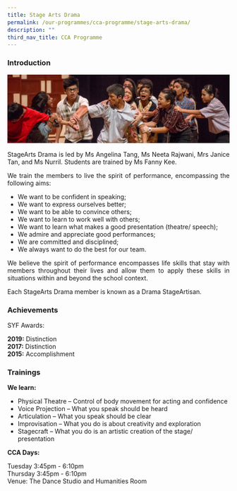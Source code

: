 ```yaml
---
title: Stage Arts Drama
permalink: /our-programmes/cca-programme/stage-arts-drama/
description: ""
third_nav_title: CCA Programme
---
```

### Introduction

![](/images/Student%20Development%20Programme/CCA%20Programme/Performing%20Arts/arts_drama.jpg)

<p style="text-align: justify;">StageArts Drama is led by Ms Angelina Tang, Ms Neeta Rajwani, Mrs Janice Tan, and Ms Nurril. Students are trained by Ms Fanny Kee.</p>
<p style="text-align: justify;">We train the members to live the spirit of performance, encompassing the following aims:</p>

*   We want to be confident in speaking; 
*   We want to express ourselves better; 
*   We want to be able to convince others;
*   We want to learn to work well with others;
*   We want to learn what makes a good presentation (theatre/ speech);
*   We admire and appreciate good performances;
*   We are committed and disciplined;
*   We always want to do the best for our team.

<p style="text-align: justify;">We believe the spirit of performance encompasses life skills that stay with members throughout their lives and allow them to apply these skills in situations within and beyond the school context.</p>

<p style="text-align: justify;">Each StageArts Drama member is known as a Drama StageArtisan.</p>

### Achievements


SYF Awards:

**2019:** Distinction  
**2017:** Distinction  
**2015:** Accomplishment

### Trainings

**We learn:**

*   Physical Theatre – Control of body movement for acting and confidence
*   Voice Projection – What you speak should be heard
*   Articulation – What you speak should be clear
*   Improvisation – What you do is about creativity and exploration
*   Stagecraft – What you do is an artistic creation of the stage/ presentation

**CCA Days:**

Tuesday 3:45pm - 6:10pm  
Thursday 3:45pm - 6:10pm  
Venue: The Dance Studio and Humanities Room